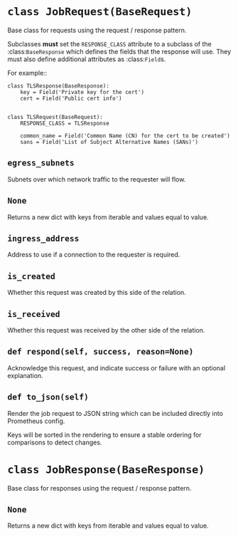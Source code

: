 # <a id="jobrequest"></a>`class JobRequest(BaseRequest)`

Base class for requests using the request / response pattern.

Subclasses **must** set the ``RESPONSE_CLASS`` attribute to a subclass of
the :class:`BaseResponse` which defines the fields that the response will
use.  They must also define additional attributes as :class:`Field`s.

For example::

    class TLSResponse(BaseResponse):
        key = Field('Private key for the cert')
        cert = Field('Public cert info')


    class TLSRequest(BaseRequest):
        RESPONSE_CLASS = TLSResponse

        common_name = Field('Common Name (CN) for the cert to be created')
        sans = Field('List of Subject Alternative Names (SANs)')

## <a id="jobrequest-egress_subnets"></a>`egress_subnets`

Subnets over which network traffic to the requester will flow.

## <a id="jobrequest-fromkeys"></a>`None`

Returns a new dict with keys from iterable and values equal to value.

## <a id="jobrequest-ingress_address"></a>`ingress_address`

Address to use if a connection to the requester is required.

## <a id="jobrequest-is_created"></a>`is_created`

Whether this request was created by this side of the relation.

## <a id="jobrequest-is_received"></a>`is_received`

Whether this request was received by the other side of the relation.

## <a id="jobrequest-respond"></a>`def respond(self, success, reason=None)`

Acknowledge this request, and indicate success or failure with an
optional explanation.

## <a id="jobrequest-to_json"></a>`def to_json(self)`

Render the job request to JSON string which can be included directly
into Prometheus config.

Keys will be sorted in the rendering to ensure a stable ordering for
comparisons to detect changes.

# <a id="jobresponse"></a>`class JobResponse(BaseResponse)`

Base class for responses using the request / response pattern.

## <a id="jobresponse-fromkeys"></a>`None`

Returns a new dict with keys from iterable and values equal to value.

